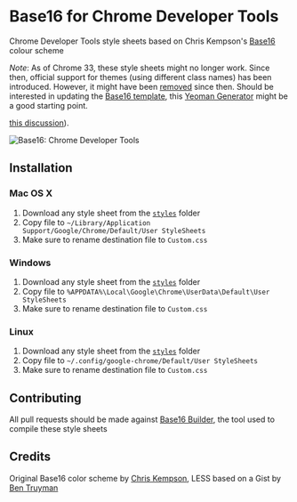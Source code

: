 # Base16 for Chrome Developer Tools

Chrome Developer Tools style sheets based on Chris Kempson's [Base16][1] colour scheme

*Note*: As of Chrome 33, these style sheets might no longer work. Since then, official support for themes (using different class names) has been introduced. However, it might have been [removed](https://codereview.chromium.org/66383005/) since then. Should be interested in updating the [Base16 template](https://github.com/chriskempson/base16-builder/tree/master/templates/chrome-devtools), this [Yeoman Generator](https://www.npmjs.org/package/generator-devtools-theme) might be a good starting point.

[this discussion](https://codereview.chromium.org/66383005/)).

![Base16: Chrome Developer Tools](https://raw.github.com/idleberg/base16-chrome-devtools/master/images/screenshot-chrome.png)

## Installation

### Mac OS X

1. Download any style sheet from the [`styles`][2] folder
2. Copy file to `~/Library/Application Support/Google/Chrome/Default/User StyleSheets`
3. Make sure to rename destination file to `Custom.css`

### Windows

1. Download any style sheet from the [`styles`][2] folder
2. Copy file to `%APPDATA%\Local\Google\Chrome\UserData\Default\User StyleSheets`
3. Make sure to rename destination file to `Custom.css`

### Linux

1. Download any style sheet from the [`styles`][2] folder
2. Copy file to `~/.config/google-chrome/Default/User StyleSheets`
3. Make sure to rename destination file to `Custom.css`

## Contributing

All pull requests should be made against [Base16 Builder][3], the tool used to compile these style sheets

## Credits

Original Base16 color scheme by [Chris Kempson][4], LESS based on a Gist by [Ben Truyman][5]

[1]: https://github.com/chriskempson/base16
[2]: https://github.com/idleberg/base16-chrome-devtools/tree/master/styles
[3]: https://github.com/chriskempson/base16-builder
[4]: https://github.com/chriskempson/
[5]: https://gist.github.com/3040634

